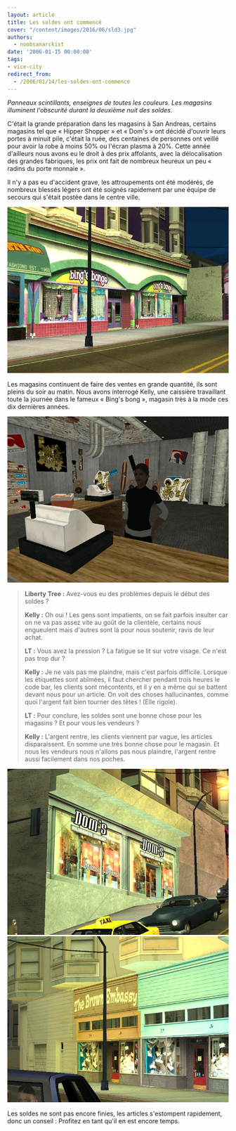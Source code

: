 ```yaml
---
layout: article
title: Les soldes ont commencé
cover: "/content/images/2016/06/sld3.jpg"
authors:
  - noobsanarckist
date: '2006-01-15 00:00:00'
tags:
- vice-city
redirect_from:
  - /2006/01/14/les-soldes-ont-commence
---
```


_Panneaux scintillants, enseignes de toutes les couleurs. Les magasins illuminent l'obscurité durant la deuxième nuit des soldes._

C'était la grande préparation dans les magasins à San Andreas, certains magasins tel que « Hipper Shopper » et « Dom's » ont décidé d'ouvrir leurs portes à minuit pile, c'était la ruée, des centaines de personnes ont veillé pour avoir la robe à moins 50% ou l'écran plasma à 20%. Cette année d'ailleurs nous avons eu le droit à des prix affolants, avec la délocalisation des grandes fabriques, les prix ont fait de nombreux heureux un peu « radins du porte monnaie ».

Il n'y a pas eu d'accident grave, les attroupements ont été modérés, de nombreux blessés légers ont été soignés rapidement par une équipe de secours qui s'était postée dans le centre ville.

![](/content/images/2005/01/sld2.jpg)

Les magasins continuent de faire des ventes en grande quantité, ils sont pleins du soir au matin. Nous avons interrogé Kelly, une caissière travaillant toute la journée dans le fameux « Bing's bong », magasin très à la mode ces dix dernières années.

![](/content/images/2005/01/sld5.jpg)

> **Liberty Tree :** Avez-vous eu des problèmes depuis le début des soldes ?
> 
> **Kelly :** Oh oui ! Les gens sont impatients, on se fait parfois insulter car on ne va pas assez vite au goût de la clientèle, certains nous engueulent mais d'autres sont là pour nous soutenir, ravis de leur achat.
> 
> **LT :** Vous avez la pression ? La fatigue se lit sur votre visage. Ce n'est pas trop dur ?
> 
> **Kelly :** Je ne vais pas me plaindre, mais c'est parfois difficile. Lorsque les étiquettes sont abîmées, il faut chercher pendant trois heures le code bar, les clients sont mécontents, et il y en a même qui se battent devant nous pour un article. On voit des choses hallucinantes, comme quoi l'argent fait bien tourner des têtes ! (Elle rigole).
> 
> **LT :** Pour conclure, les soldes sont une bonne chose pour les magasins ? Et pour vous les vendeurs ?
> 
> **Kelly :** L'argent rentre, les clients viennent par vague, les articles disparaissent. En somme une très bonne chose pour le magasin. Et nous les vendeurs nous n'allons pas nous plaindre, l'argent rentre aussi facilement dans nos poches.

![](/content/images/2005/01/sld4.jpg)
![](/content/images/2005/01/sld1.jpg)

Les soldes ne sont pas encore finies, les articles s'estompent rapidement, donc un conseil : Profitez en tant qu'il en est encore temps.